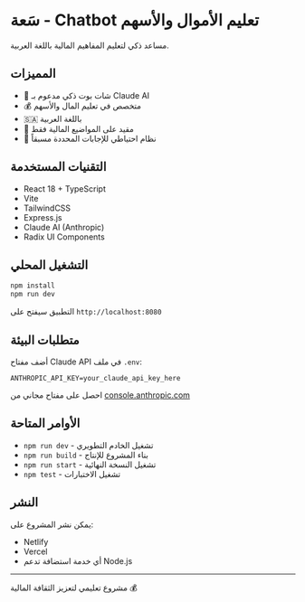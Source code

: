 # سَعة - Chatbot تعليم الأموال والأسهم

مساعد ذكي لتعليم المفاهيم المالية باللغة العربية.

## المميزات

- 🤖 شات بوت ذكي مدعوم بـ Claude AI
- 💰 متخصص في تعليم المال والأسهم
- 🇸🇦 باللغة العربية
- 🎯 مقيد على المواضيع المالية فقط
- 🔄 نظام احتياطي للإجابات المحددة مسبقاً

## التقنيات المستخدمة

- React 18 + TypeScript
- Vite
- TailwindCSS
- Express.js
- Claude AI (Anthropic)
- Radix UI Components

## التشغيل المحلي

```bash
npm install
npm run dev
```

التطبيق سيفتح على `http://localhost:8080`

## متطلبات البيئة

أضف مفتاح Claude API في ملف `.env`:

```
ANTHROPIC_API_KEY=your_claude_api_key_here
```

احصل على مفتاح مجاني من [console.anthropic.com](https://console.anthropic.com)

## الأوامر المتاحة

- `npm run dev` - تشغيل الخادم التطويري
- `npm run build` - بناء المشروع للإنتاج
- `npm run start` - تشغيل النسخة النهائية
- `npm test` - تشغيل الاختبارات

## النشر

يمكن نشر المشروع على:

- Netlify
- Vercel
- أي خدمة استضافة تدعم Node.js

---

مشروع تعليمي لتعزيز الثقافة المالية 💰
